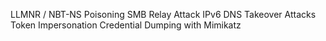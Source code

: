 LLMNR / NBT-NS Poisoning
SMB Relay Attack
IPv6 DNS Takeover Attacks
Token Impersonation
Credential Dumping with Mimikatz